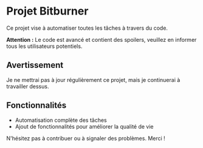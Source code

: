 # Projet Bitburner

Ce projet vise à automatiser toutes les tâches à travers du code.

**Attention :** Le code est avancé et contient des spoilers, veuillez en informer tous les utilisateurs potentiels.

## Avertissement

Je ne mettrai pas à jour régulièrement ce projet, mais je continuerai à travailler dessus.

## Fonctionnalités

- Automatisation complète des tâches
- Ajout de fonctionnalités pour améliorer la qualité de vie

N'hésitez pas à contribuer ou à signaler des problèmes. Merci !

